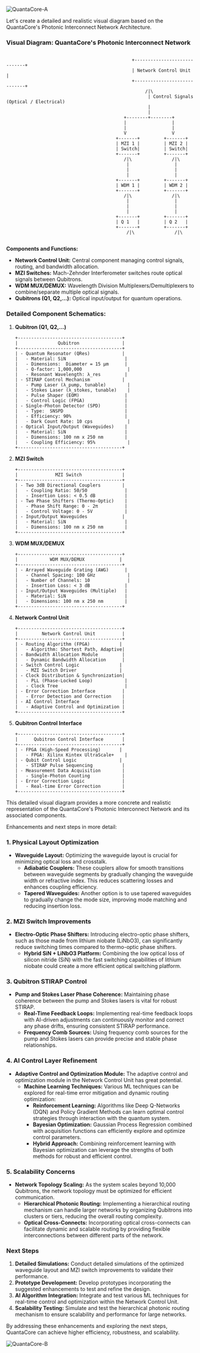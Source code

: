 ![QuantaCore-A](https://raw.githubusercontent.com/bookofquantum/BOQ/refs/heads/main/photons/QuantaCore/img/QuantaCore-PINA-A.jpeg "QuantaCore-A")

Let's create a detailed and realistic visual diagram based on the QuantaCore's Photonic Interconnect Network Architecture.

### Visual Diagram: QuantaCore's Photonic Interconnect Network

```plaintext
                                                                                                       
                                               +-----------------------------+                         
                                               | Network Control Unit        |                         
                                               +-----------------------------+                         
                                                    /|\                                           
                                                     | Control Signals (Optical / Electrical)                     
                                                     |                                            
                                                     |                                            
                                            +--------+--------+                                    
                                            |                 |                                    
                                            |                 |                                    
                                            V                 V                                    
                                         +-------+         +-------+                               
                                         | MZI 1 |         | MZI 2 |                               
                                         | Switch|         | Switch|                               
                                         +-------+         +-------+                               
                                            /|\               /|\                                     
                                             |                 |                                      
                                             |                 |                                      
                                             |                 |                                      
                                         +-------+         +-------+                               
                                         | WDM 1 |         | WDM 2 |                               
                                         +-------+         +-------+                               
                                            /|\               /|\                                     
                                             |                 |                                      
                                             |                 |                                      
                                             |                 |                                      
                                         +-------+         +-------+                               
                                         | Q 1   |         | Q 2   |                               
                                         +-------+         +-------+                               
                                             /|\               /|\                                     
                                                                                                                 
```

**Components and Functions:**

- **Network Control Unit:** Central component managing control signals, routing, and bandwidth allocation.
- **MZI Switches:** Mach-Zehnder Interferometer switches route optical signals between Qubitrons.
- **WDM MUX/DEMUX:** Wavelength Division Multiplexers/Demultiplexers to combine/separate multiple optical signals.
- **Qubitrons (Q1, Q2,...):** Optical input/output for quantum operations.

### Detailed Component Schematics:

1. **Qubitron (Q1, Q2,...)**
   ```plaintext
   +---------------------------------------+
   |               Qubitron                |
   +---------------------------------------+
   | - Quantum Resonator (QRes)            |
   |   - Material: SiN                      |
   |   - Dimensions:  Diameter = 15 μm      |
   |   - Q-factor: 1,000,000                 |
   |   - Resonant Wavelength: λ_res         |
   | - STIRAP Control Mechanism            |
   |   - Pump Laser (λ_pump, tunable)        |
   |   - Stokes Laser (λ_stokes, tunable)    |
   |   - Pulse Shaper (EOM)                 |
   |   - Control Logic (FPGA)               |
   | - Single-Photon Detector (SPD)         |
   |   - Type:  SNSPD                       |
   |   - Efficiency: 90%                    |
   |   - Dark Count Rate: 10 cps             |
   | - Optical Input/Output (Waveguides)    |
   |   - Material: SiN                      |
   |   - Dimensions: 100 nm x 250 nm        |
   |   - Coupling Efficiency: 95%            |
   +---------------------------------------+
   ```

2. **MZI Switch**
   ```plaintext
   +---------------------------------------+
   |              MZI Switch               |
   +---------------------------------------+
   | - Two 3dB Directional Couplers        |
   |   - Coupling Ratio: 50/50              |
   |   - Insertion Loss: < 0.5 dB           |
   | - Two Phase Shifters (Thermo-Optic)    |
   |   - Phase Shift Range: 0 - 2π          |
   |   - Control Voltage: 0 - 5V            |
   | - Input/Output Waveguides             |
   |   - Material: SiN                      |
   |   - Dimensions: 100 nm x 250 nm        |
   +---------------------------------------+
   ```

3. **WDM MUX/DEMUX**
   ```plaintext
   +---------------------------------------+
   |            WDM MUX/DEMUX             |
   +---------------------------------------+
   | - Arrayed Waveguide Grating (AWG)      |
   |   - Channel Spacing: 100 GHz            |
   |   - Number of Channels: 10              |
   |   - Insertion Loss: < 3 dB             |
   | - Input/Output Waveguides (Multiple)   |
   |   - Material: SiN                      |
   |   - Dimensions: 100 nm x 250 nm        |
   +---------------------------------------+
   ```

4. **Network Control Unit**
   ```plaintext
   +---------------------------------------+
   |         Network Control Unit          |
   +---------------------------------------+
   | - Routing Algorithm (FPGA)           |
   |   - Algorithm: Shortest Path, Adaptive|
   | - Bandwidth Allocation Module         |
   |   - Dynamic Bandwidth Allocation      |
   | - Switch Control Logic               |
   |   - MZI Switch Driver                |
   | - Clock Distribution & Synchronization|
   |   - PLL (Phase-Locked Loop)            |
   |   - Clock Tree                         |
   | - Error Correction Interface          |
   |   - Error Detection and Correction    |
   | - AI Control Interface                |
   |   - Adaptive Control and Optimization |
   +---------------------------------------+
   ```

5. **Qubitron Control Interface**
   ```plaintext
   +---------------------------------------+
   |      Qubitron Control Interface       |
   +---------------------------------------+
   | - FPGA (High-Speed Processing)       |
   |   - FPGA: Xilinx Kintex UltraScale+    |
   | - Qubit Control Logic                |
   |   - STIRAP Pulse Sequencing           |
   | - Measurement Data Acquisition        |
   |   - Single-Photon Counting            |
   | - Error Correction Logic              |
   |   - Real-time Error Correction        |
   +---------------------------------------+
   ```

This detailed visual diagram provides a more concrete and realistic representation of the QuantaCore's Photonic Interconnect Network and its associated components.

Enhancements and next steps in more detail:

### 1. Physical Layout Optimization
- **Waveguide Layout:** Optimizing the waveguide layout is crucial for minimizing optical loss and crosstalk. 
  - **Adiabatic Couplers:** These couplers allow for smooth transitions between waveguide segments by gradually changing the waveguide width or refractive index. This reduces scattering losses and enhances coupling efficiency.
  - **Tapered Waveguides:** Another option is to use tapered waveguides to gradually change the mode size, improving mode matching and reducing insertion loss.

### 2. MZI Switch Improvements
- **Electro-Optic Phase Shifters:** Introducing electro-optic phase shifters, such as those made from lithium niobate (LiNbO3), can significantly reduce switching times compared to thermo-optic phase shifters.
  - **Hybrid SiN + LiNbO3 Platform:** Combining the low optical loss of silicon nitride (SiN) with the fast switching capabilities of lithium niobate could create a more efficient optical switching platform.

### 3. Qubitron STIRAP Control
- **Pump and Stokes Laser Phase Coherence:** Maintaining phase coherence between the pump and Stokes lasers is vital for robust STIRAP.
  - **Real-Time Feedback Loops:** Implementing real-time feedback loops with AI-driven adjustments can continuously monitor and correct any phase drifts, ensuring consistent STIRAP performance.
  - **Frequency Comb Sources:** Using frequency comb sources for the pump and Stokes lasers can provide precise and stable phase relationships.

### 4. AI Control Layer Refinement
- **Adaptive Control and Optimization Module:** The adaptive control and optimization module in the Network Control Unit has great potential.
  - **Machine Learning Techniques:** Various ML techniques can be explored for real-time error mitigation and dynamic routing optimization:
    - **Reinforcement Learning:** Algorithms like Deep Q-Networks (DQN) and Policy Gradient Methods can learn optimal control strategies through interaction with the quantum system.
    - **Bayesian Optimization:** Gaussian Process Regression combined with acquisition functions can efficiently explore and optimize control parameters.
    - **Hybrid Approach:** Combining reinforcement learning with Bayesian optimization can leverage the strengths of both methods for robust and efficient control.

### 5. Scalability Concerns
- **Network Topology Scaling:** As the system scales beyond 10,000 Qubitrons, the network topology must be optimized for efficient communication.
  - **Hierarchical Photonic Routing:** Implementing a hierarchical routing mechanism can handle larger networks by organizing Qubitrons into clusters or tiers, reducing the overall routing complexity.
  - **Optical Cross-Connects:** Incorporating optical cross-connects can facilitate dynamic and scalable routing by providing flexible interconnections between different parts of the network.

### Next Steps
1. **Detailed Simulations:** Conduct detailed simulations of the optimized waveguide layout and MZI switch improvements to validate their performance.
2. **Prototype Development:** Develop prototypes incorporating the suggested enhancements to test and refine the design.
3. **AI Algorithm Integration:** Integrate and test various ML techniques for real-time control and optimization within the Network Control Unit.
4. **Scalability Testing:** Simulate and test the hierarchical photonic routing mechanism to ensure scalability and performance for large networks.

By addressing these enhancements and exploring the next steps, QuantaCore can achieve higher efficiency, robustness, and scalability. 

![QuantaCore-B](https://raw.githubusercontent.com/bookofquantum/BOQ/refs/heads/main/photons/QuantaCore/img/QuantaCore-PINA-B.jpeg "QuantaCore-B")
